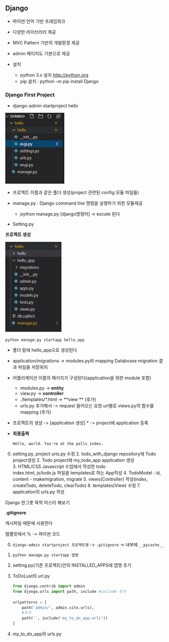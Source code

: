 ## Django

- 파이썬 언어 기반 프레임워크

- 다양한 라이브러리 제공
- MVC Pattern 기반의 개발환경 제공
- admin 페이지도 기본으로 제공

- 설치
  - python 3.x 설치 http://python.org
  - pip 설치 : python -m pip install Django



### Django First Project

- django-admin startproject hello

![image-20210115161810191](images/image-20210115161810191.png)

- 프로젝트 이름과 같은 폴더 생성(project 관련된 config 모듈 파일들)
- manage.py : Django command line 명령을 실행하기 위한 모듈제공
  - python manage.py [django명령어] -> excute 된다

- Setting.py





**프로젝트 생성**

![project](images/project.JPG)



```
python manage.py startapp hello_app
```

- 폴더 밑에 hello_app으로 생성된다
- application/migrations -> modules.py와 mapping Databvase migration 결과 파일들 저장위치

- 어플리케이션 이름의 패키지가 구성된다(application을 위한 module 포함)
  - modules.py -> **entity**
  - view.py -> **controller**
  - ./templates/*.html -> **view ** (추가)
  - urls.py 추가해서 -> request 들어오는 요청 url별로 views.py의 함수를 mapping (추가)

- 프로젝트의 생성 -> [application 생성] * -> project에 application 등록

- **최종출력**

  ```
  Hello, world. You're at the polls index.
  ```




0. setting.py, project urls.py 수정 
     2. todo_with_django repository에 Todo project생성
     2. Todo project에 my_todo_app application 생성  
     3. HTML/CSS Javascript 수업에서 작성한 todo  
        index.html, js/todo.js 파일을 templates로 하는 App작성
     4. TodoModel : id, content - makemigration, migrate
     5. views(Controller) 작성(index, createTodo, deleteTodo, clearTodo)
     6. templates(View) 수정
     7. application의 urls.py 작성

Django 한그릇 뚝딱 마스터 해보기



**.gitignore**

캐시파일 때문에 사용한다



템플릿에서 % -> 파이썬 코드



0. `django-admin startproject 프로젝트명` -> `.gitignore` -> 내부에 `__pycache__`

1. `python manage.py startapp 앱명`

2. setting.py(기존 프로젝트)안의 INSTALLED_APPS에 앱명 추가

3. ToDoLust의 url.py

   ```python
   from django.contrib import admin
   from django.urls import path, include #include 추가
   
   urlpatterns = [
       path('admin/', admin.site.urls),
       #추가
       path('', include('my_to_do_app.urls'))
   ]
   ```

   

4. my_to_do_app의 urls.py